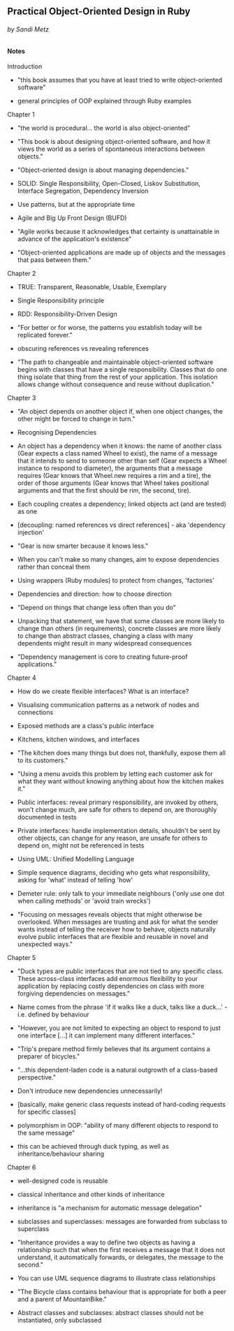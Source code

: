 ## Practical Object-Oriented Design in Ruby
###### by Sandi Metz

#### Notes

Introduction

* "this book assumes that you have at least tried to write object-oriented software"

* general principles of OOP explained through Ruby examples

Chapter 1

* "the world is procedural... the world is also object-oriented"

* "This book is about designing object-oriented software, and how it views the world as a series of spontaneous interactions between objects."

* "Object-oriented design is about managing dependencies."

* SOLID: Single Responsibility, Open-Closed, Liskov Substitution, Interface Segregation, Dependency Inversion

* Use patterns, but at the appropriate time

* Agile and Big Up Front Design (BUFD)

* "Agile works because it acknowledges that certainty is unattainable in advance of the application's existence"

* "Object-oriented applications are made up of objects and the messages that pass between them."

Chapter 2

* TRUE: Transparent, Reasonable, Usable, Exemplary

* Single Responsibility principle

* RDD: Responsibility-Driven Design

* "For better or for worse, the patterns you establish today will be replicated forever."

* obscuring references vs revealing references

* "The path to changeable and maintainable object-oriented software begins with classes that have a single responsibility. Classes that do one thing isolate that thing from the rest of your application. This isolation allows change without consequence and reuse without duplication."

Chapter 3

* "An object depends on another object if, when one object changes, the other might be forced to change in turn."

* Recognising Dependencies

* An object has a dependency when it knows: the name of another class (Gear expects a class named Wheel to exist), the name of a message that it intends to send to someone other than self (Gear expects a Wheel instance to respond to diameter), the arguments that a message requires (Gear knows that Wheel.new requires a rim and a tire), the order of those arguments (Gear knows that Wheel takes positional arguments and that the first should be rim, the second, tire).

* Each coupling creates a dependency; linked objects act (and are tested) as one

* [decoupling: named references vs direct references] - aka 'dependency injection'

* "Gear is now smarter because it knows less."

* When you can't make so many changes, aim to expose dependencies rather than conceal them

* Using wrappers (Ruby modules) to protect from changes, 'factories'

* Dependencies and direction: how to choose direction

* "Depend on things that change less often than you do"

* Unpacking that statement, we have that some classes are more likely to change than others (in requirements), concrete classes are more likely to change than abstract classes, changing a class with many dependents might result in many widespread consequences

* "Dependency management is core to creating future-proof applications."

Chapter 4

* How do we create flexible interfaces? What is an interface?

* Visualising communication patterns as a network of nodes and connections

* Exposed methods are a class's public interface

* Kitchens, kitchen windows, and interfaces

* "The kitchen does many things but does not, thankfully, expose them all to its customers."

* "Using a menu avoids this problem by letting each customer ask for what they want without knowing anything about how the kitchen makes it."

* Public interfaces: reveal primary responsibility, are invoked by others, won't change much, are safe for others to depend on, are thoroughly documented in tests

* Private interfaces: handle implementation details, shouldn't be sent by other objects, can change for any reason, are unsafe for others to depend on, might not be referenced in tests

* Using UML: Unified Modelling Language

* Simple sequence diagrams, deciding who gets what responsibility, asking for 'what' instead of telling 'how'

* Demeter rule: only talk to your immediate neighbours ('only use one dot when calling methods' or 'avoid train wrecks')

* "Focusing on messages reveals objects that might otherwise be overlooked. When messages are trusting and ask for what the sender wants instead of telling the receiver how to behave, objects naturally evolve public interfaces that are flexible and reusable in novel and unexpected ways."

Chapter 5

* "Duck types are public interfaces that are not tied to any specific class. These across-class interfaces add enormous flexibility to your application by replacing costly dependencies on class with more forgiving dependencies on messages."

* Name comes from the phrase 'if it walks like a duck, talks like a duck...' - i.e. defined by behaviour

* "However, you are not limited to expecting an object to respond to just one interface [...] it can implement many different interfaces."

* "Trip's prepare method firmly believes that its argument contains a preparer of bicycles."

* "...this dependent-laden code is a natural outgrowth of a class-based perspective."

* Don't introduce new dependencies unnecessarily!

* [basically, make generic class requests instead of hard-coding requests for specific classes]

* polymorphism in OOP: "ability of many different objects to respond to the same message"

* this can be achieved through duck typing, as well as inheritance/behaviour sharing

Chapter 6

* well-designed code is reusable

* classical inheritance and other kinds of inheritance

* inheritance is "a mechanism for automatic message delegation"

* subclasses and superclasses: messages are forwarded from subclass to superclass

* "Inheritance provides a way to define two objects as having a relationship such that when the first receives a message that it does not understand, it automatically forwards, or delegates, the message to the second."

* You can use UML sequence diagrams to illustrate class relationships

* "The Bicycle class contains behaviour that is appropriate for both a peer and a parent of MountainBike."

* Abstract classes and subclasses: abstract classes should not be instantiated, only subclassed
